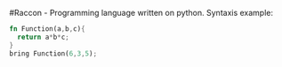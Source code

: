 #Raccon - Programming language written on python.
Syntaxis example:
```rust
fn Function(a,b,c){
  return a*b*c;
}
bring Function(6,3,5);
```

